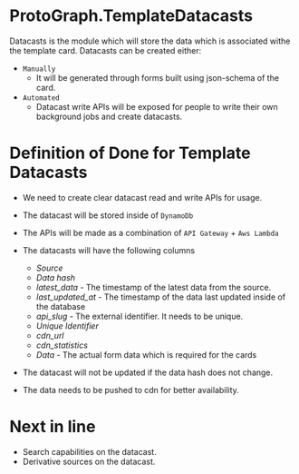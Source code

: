 # ProtoGraph.TemplateDatacasts

Datacasts is the module which will store the data which is associated withe the template card. Datacasts can be created either: 

- `Manually`
  - It will be generated through forms built using json-schema of the card.
- `Automated`
  - Datacast write APIs will be exposed for people to write their own background jobs and create datacasts.
 
# Definition of Done for Template Datacasts

- We need to create clear datacast read and write APIs for usage.
- The datacast will be stored inside of `DynamoDb`
- The APIs will be made as a combination of `API Gateway` + `Aws Lambda`

- The datacasts will have the following columns
  - *Source*
  - *Data hash*
  - *latest_data* - The timestamp of the latest data from the source.
  - *last_updated_at* - The timestamp of the data last updated inside of the database 
  - *api_slug* - The external identifier. It needs to be unique.
  - *Unique Identifier*
  - *cdn_url*
  - *cdn_statistics*
  - *Data* - The actual form data which is required for the cards
  
  
- The datacast will not be updated if the data hash does not change.
- The data needs to be pushed to cdn for better availability.


# Next in line
- Search capabilities on the datacast.
- Derivative sources on the datacast.
